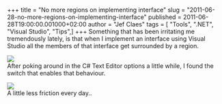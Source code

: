 +++
title = "No more regions on implementing interface"
slug = "2011-06-28-no-more-regions-on-implementing-interface"
published = 2011-06-28T19:00:00.001000+02:00
author = "Jef Claes"
tags = [ "Tools", ".NET", "Visual Studio", "Tips",]
+++
Something that has been irritating me tremendously lately, is that when
I implement an interface using Visual Studio all the members of that
interface get surrounded by a region.  
  
[![](../images/thumbnails/2011-06-28-no-more-regions-on-implementing-interface-RegionOnImplementing.PNG)](../images/2011-06-28-no-more-regions-on-implementing-interface-RegionOnImplementing.PNG)  
After poking around in the C\# Text Editor options a little while, I
found the switch that enables that behaviour.  
  
[![](../images/thumbnails/2011-06-28-no-more-regions-on-implementing-interface-NoRegions.PNG)](../images/2011-06-28-no-more-regions-on-implementing-interface-NoRegions.PNG)  
A little less friction every day..
